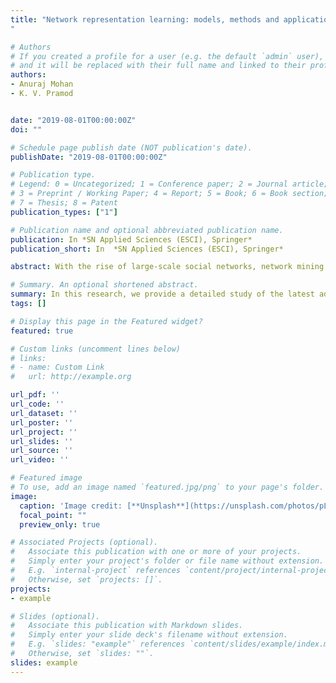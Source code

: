 ```yaml
---
title: "Network representation learning: models, methods and applications
"

# Authors
# If you created a profile for a user (e.g. the default `admin` user), write the username (folder name) here 
# and it will be replaced with their full name and linked to their profile.
authors:
- Anuraj Mohan
- K. V. Pramod


date: "2019-08-01T00:00:00Z"
doi: ""

# Schedule page publish date (NOT publication's date).
publishDate: "2019-08-01T00:00:00Z"

# Publication type.
# Legend: 0 = Uncategorized; 1 = Conference paper; 2 = Journal article;
# 3 = Preprint / Working Paper; 4 = Report; 5 = Book; 6 = Book section;
# 7 = Thesis; 8 = Patent
publication_types: ["1"]

# Publication name and optional abbreviated publication name.
publication: In *SN Applied Sciences (ESCI), Springer*
publication_short: In  *SN Applied Sciences (ESCI), Springer*

abstract: With the rise of large-scale social networks, network mining has become an important sub-domain of data mining. Generating an efficient network representation is one important challenge in applying machine learning to network data. Recently, representation learning methods are widely used in various domains to generate low dimensional latent features from complex high dimensional data. A significant amount of research effort is made in the past few years to generate node representations from graph-structured data using representation learning methods. Here, we provide a detailed study of the latest advancements in the field of network representation learning (also called network embedding). We first discuss the basic concepts and models of network embedding. Further, we build a taxonomy of network embedding methods based on the type of networks and review the major research works that come under each category. We then cover the major datasets used in network embedding research and describe the major applications of network embedding with respect to various network mining tasks. Finally, we provide various directions for future work which enhance further research.

# Summary. An optional shortened abstract.
summary: In this research, we provide a detailed study of the latest advancements in the field of network representation learning (also called network embedding). 
tags: []

# Display this page in the Featured widget?
featured: true

# Custom links (uncomment lines below)
# links:
# - name: Custom Link
#   url: http://example.org

url_pdf: ''
url_code: ''
url_dataset: ''
url_poster: ''
url_project: ''
url_slides: ''
url_source: ''
url_video: ''

# Featured image
# To use, add an image named `featured.jpg/png` to your page's folder. 
image:
  caption: 'Image credit: [**Unsplash**](https://unsplash.com/photos/pLCdAaMFLTE)'
  focal_point: ""
  preview_only: true

# Associated Projects (optional).
#   Associate this publication with one or more of your projects.
#   Simply enter your project's folder or file name without extension.
#   E.g. `internal-project` references `content/project/internal-project/index.md`.
#   Otherwise, set `projects: []`.
projects:
- example

# Slides (optional).
#   Associate this publication with Markdown slides.
#   Simply enter your slide deck's filename without extension.
#   E.g. `slides: "example"` references `content/slides/example/index.md`.
#   Otherwise, set `slides: ""`.
slides: example
---
```


